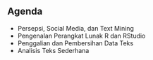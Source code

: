 ## Agenda

- Persepsi, Social Media, dan Text Mining
- Pengenalan Perangkat Lunak R dan RStudio
- Penggalian dan Pembersihan Data Teks
- Analisis Teks Sederhana
